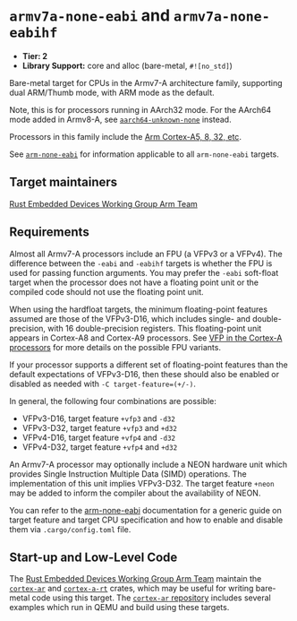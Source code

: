 # `armv7a-none-eabi` and `armv7a-none-eabihf`

* **Tier: 2**
* **Library Support:** core and alloc (bare-metal, `#![no_std]`)

Bare-metal target for CPUs in the Armv7-A architecture family, supporting
dual ARM/Thumb mode, with ARM mode as the default.

Note, this is for processors running in AArch32 mode. For the AArch64 mode
added in Armv8-A, see [`aarch64-unknown-none`](aarch64-unknown-none.md) instead.

Processors in this family include the [Arm Cortex-A5, 8, 32, etc][cortex-a].

See [`arm-none-eabi`](arm-none-eabi.md) for information applicable to all
`arm-none-eabi` targets.

[cortex-a]: https://en.wikipedia.org/wiki/ARM_Cortex-A

## Target maintainers

[Rust Embedded Devices Working Group Arm Team]

[Rust Embedded Devices Working Group Arm Team]: https://github.com/rust-embedded/wg?tab=readme-ov-file#the-arm-team

## Requirements

Almost all Armv7-A processors include an FPU (a VFPv3 or a VFPv4). The
difference between the `-eabi` and `-eabihf` targets is whether the FPU is
used for passing function arguments. You may prefer the `-eabi` soft-float
target when the processor does not have a floating point unit or the compiled
code should not use the floating point unit.

When using the hardfloat targets, the minimum floating-point features assumed
are those of the VFPv3-D16, which includes single- and double-precision, with
16 double-precision registers. This floating-point unit appears in Cortex-A8
and Cortex-A9 processors. See [VFP in the Cortex-A processors][vfp] for more
details on the possible FPU variants.

If your processor supports a different set of floating-point features than the
default expectations of VFPv3-D16, then these should also be enabled or
disabled as needed with `-C target-feature=(+/-)`.

In general, the following four combinations are possible:

- VFPv3-D16, target feature `+vfp3` and `-d32`
- VFPv3-D32, target feature `+vfp3` and `+d32`
- VFPv4-D16, target feature `+vfp4` and `-d32`
- VFPv4-D32, target feature `+vfp4` and `+d32`

An Armv7-A processor may optionally include a NEON hardware unit which
provides Single Instruction Multiple Data (SIMD) operations. The
implementation of this unit implies VFPv3-D32. The target feature `+neon` may
be added to inform the compiler about the availability of NEON.

You can refer to the [arm-none-eabi](arm-none-eabi.md) documentation for a
generic guide on target feature and target CPU specification and how to enable
and disable them via `.cargo/config.toml` file.

[vfp]: https://developer.arm.com/documentation/den0013/0400/Floating-Point/Floating-point-basics-and-the-IEEE-754-standard/ARM-VFP

## Start-up and Low-Level Code

The [Rust Embedded Devices Working Group Arm Team] maintain the [`cortex-ar`]
and [`cortex-a-rt`] crates, which may be useful for writing bare-metal code
using this target. The [`cortex-ar` repository](https://github.com/rust-embedded/cortex-ar)
includes several examples which run in QEMU and build using these targets.

[`cortex-ar`]: https://docs.rs/cortex-ar
[`cortex-a-rt`]: https://docs.rs/cortex-a-rt
